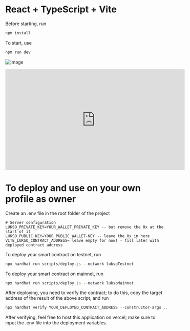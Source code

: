 # React + TypeScript + Vite

Before starting, run

```js
npm install
```
To start, use
```js
npm run dev
```
![image](https://github.com/user-attachments/assets/1b428f04-42eb-4689-8a8f-49039e5abc7a)

<iframe width="560" height="315" src="https://youtu.be/8tvVDT-dom4" frameborder="0" allowfullscreen></iframe>


# To deploy and use on your own profile as owner

Create an .env file in the root folder of the project

```dotenv
# Server configuration
LUKSO_PRIVATE_KEY=YOUR_WALLET_PRIVATE_KEY -- but remove the 0x at the start of it
LUKSO_PUBLIC_KEY=YOUR_PUBLIC_WALLET-KEY -- leave the 0x in here
VITE_LUKSO_CONTRACT_ADDRESS= leave empty for now! - fill later with deployed contract address
```

To deploy your smart contract on testnet, run

```js
npx hardhat run scripts/deploy.js --network luksoTestnet
```

To deploy your smart contract on mainnet, run

```js
npx hardhat run scripts/deploy.js --network luksoMainnet
```

After deploying, you need to verify the contract; to do this, copy the target address of the result of the above script, and run

```js
npx hardhat verify YOUR_DEPLOYED_CONTRACT_ADDRESS --constructor-args ./verify/ama.ts --network luksoTestnet|luksoMainnet
```

After verifying, feel free to host this application on vercel; make sure to input the .env file into the deployment variables.
